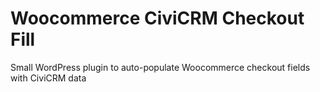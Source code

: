 # Woocommerce CiviCRM Checkout Fill

Small WordPress plugin to auto-populate Woocommerce checkout fields with CiviCRM data
